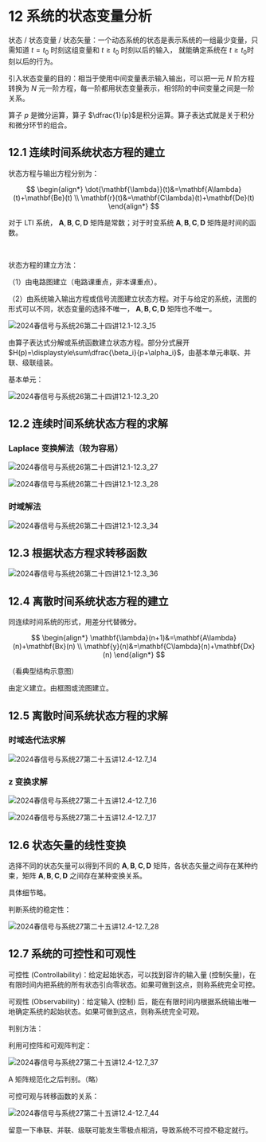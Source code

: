 # 12 系统的状态变量分析

状态 / 状态变量 / 状态矢量：一个动态系统的状态是表示系统的一组最少变量，只需知道 $t=t_0$ 时刻这组变量和 $t\geqslant t_0$ 时刻以后的输入， 就能确定系统在 $t\geqslant t_0$​ 时刻以后的行为。

引入状态变量的目的：相当于使用中间变量表示输入输出，可以把一元 $N$ 阶方程转换为 $N$ 元一阶方程，每一阶都用状态变量表示，相邻阶的中间变量之间是一阶关系。

算子 $p$ 是微分运算，算子 $\dfrac{1}{p}$​ 是积分运算。算子表达式就是关于积分和微分环节的组合。

## 12.1 连续时间系统状态方程的建立

状态方程与输出方程分别为：

$$
\begin{align*}
\dot{\mathbf{\lambda}}(t)&=\mathbf{A\lambda}(t)+\mathbf{Be}(t) \\
\mathbf{r}(t)&=\mathbf{C\lambda}(t)+\mathbf{De}(t)
\end{align*}
$$

对于 LTI 系统， $\mathbf{A},\mathbf{B},\mathbf{C},\mathbf{D}$ 矩阵是常数；对于时变系统 $\mathbf{A},\mathbf{B},\mathbf{C},\mathbf{D}$ 矩阵是时间的函数。

<br>

状态方程的建立方法：

（1）由电路图建立（电路课重点，非本课重点）。

（2）由系统输入输出方程或信号流图建立状态方程。对于与给定的系统，流图的形式可以不同，状态变量的选择不唯一， $\mathbf{A},\mathbf{B},\mathbf{C},\mathbf{D}$ 矩阵也不唯一。

![2024春信号与系统26第二十四讲12.1-12.3_15](https://cdn.jsdelivr.net/gh/DerrickMarcus/picgo_image/images/ch12_img1.png)

由算子表达式分解或系统函数建立状态方程。部分分式展开 $H(p)=\displaystyle\sum\dfrac{\beta_i}{p+\alpha_i}$​ ，由基本单元串联、并联、级联组装。

基本单元：

![2024春信号与系统26第二十四讲12.1-12.3_20](https://cdn.jsdelivr.net/gh/DerrickMarcus/picgo_image/images/ch12_img2.png)

## 12.2 连续时间系统状态方程的求解

### Laplace 变换解法（较为容易）

![2024春信号与系统26第二十四讲12.1-12.3_27](https://cdn.jsdelivr.net/gh/DerrickMarcus/picgo_image/images/ch12_img3.png)

![2024春信号与系统26第二十四讲12.1-12.3_28](https://cdn.jsdelivr.net/gh/DerrickMarcus/picgo_image/images/ch12_img4.png)

### 时域解法

![2024春信号与系统26第二十四讲12.1-12.3_34](https://cdn.jsdelivr.net/gh/DerrickMarcus/picgo_image/images/ch12_img5.png)

## 12.3 根据状态方程求转移函数

![2024春信号与系统26第二十四讲12.1-12.3_36](https://cdn.jsdelivr.net/gh/DerrickMarcus/picgo_image/images/ch12_img6.png)

## 12.4 离散时间系统状态方程的建立

同连续时间系统的形式，用差分代替微分。

$$
\begin{align*}
\mathbf{\lambda}(n+1)&=\mathbf{A\lambda}(n)+\mathbf{Bx}(n) \\
\mathbf{y}(n)&=\mathbf{C\lambda}(n)+\mathbf{Dx}(n)
\end{align*}
$$

（看典型结构示意图）

由定义建立。由框图或流图建立。

## 12.5 离散时间系统状态方程的求解

### 时域迭代法求解

![2024春信号与系统27第二十五讲12.4-12.7_14](https://cdn.jsdelivr.net/gh/DerrickMarcus/picgo_image/images/ch12_img7.png)

### z 变换求解

![2024春信号与系统27第二十五讲12.4-12.7_16](https://cdn.jsdelivr.net/gh/DerrickMarcus/picgo_image/images/ch12_img8.png)

![2024春信号与系统27第二十五讲12.4-12.7_17](https://cdn.jsdelivr.net/gh/DerrickMarcus/picgo_image/images/ch12_img9.png)

## 12.6 状态矢量的线性变换

选择不同的状态矢量可以得到不同的 $\mathbf{A},\mathbf{B},\mathbf{C},\mathbf{D}$ 矩阵，各状态矢量之间存在某种约束，矩阵 $\mathbf{A},\mathbf{B},\mathbf{C},\mathbf{D}$ 之间存在某种变换关系。

具体细节略。

判断系统的稳定性：

![2024春信号与系统27第二十五讲12.4-12.7_28](https://cdn.jsdelivr.net/gh/DerrickMarcus/picgo_image/images/ch12_img10.png)

## 12.7 系统的可控性和可观性

可控性 (Controllability)：给定起始状态，可以找到容许的输入量 (控制矢量)，在有限时间内把系统的所有状态引向零状态。如果可做到这点，则称系统完全可控。

可观性 (Observability)：给定输入 (控制) 后，能在有限时间内根据系统输出唯一地确定系统的起始状态。如果可做到这点，则称系统完全可观。

判别方法：

利用可控阵和可观阵判定：

![2024春信号与系统27第二十五讲12.4-12.7_37](https://cdn.jsdelivr.net/gh/DerrickMarcus/picgo_image/images/ch12_img11.png)

A 矩阵规范化之后判别。（略）

可控可观与转移函数的关系：

![2024春信号与系统27第二十五讲12.4-12.7_44](https://cdn.jsdelivr.net/gh/DerrickMarcus/picgo_image/images/ch12_img12.png)

留意一下串联、并联、级联可能发生零极点相消，导致系统不可控不稳定就行。

